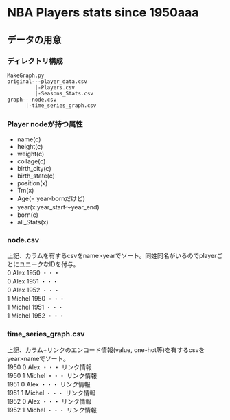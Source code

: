 # NBA Players stats since 1950aaa

## データの用意
### ディレクトリ構成

    MakeGraph.py
    original---player_data.csv
             |-Players.csv
             |-Seasons_Stats.csv
    graph---node.csv
          |-time_series_graph.csv

### Player nodeが持つ属性
+ name(c)
+ height(c)
+ weight(c)
+ collage(c)
+ birth_city(c)
+ birth_state(c)
+ position(x)
+ Tm(x)
+ Age(= year-bornだけど)
+ year(x:year_start〜year_end)
+ born(c)
+ all_Stats(x)

### node.csv
上記、カラムを有するcsvをname>yearでソート。同姓同名がいるのでplayerごとにユニークなIDを付与。  
0 Alex 1950 ・・・  
0 Alex 1951 ・・・  
0 Alex 1952 ・・・  
1 Michel 1950 ・・・  
1 Michel 1951 ・・・  
1 Michel 1952 ・・・  

### time_series_graph.csv
上記、カラム+リンクのエンコード情報(value, one-hot等)を有するcsvをyear>nameでソート。  
1950 0 Alex ・・・ リンク情報  
1950 1 Michel ・・・ リンク情報  
1951 0 Alex ・・・ リンク情報  
1951 1 Michel ・・・ リンク情報  
1952 0 Alex ・・・ リンク情報  
1952 1 Michel ・・・ リンク情報  
